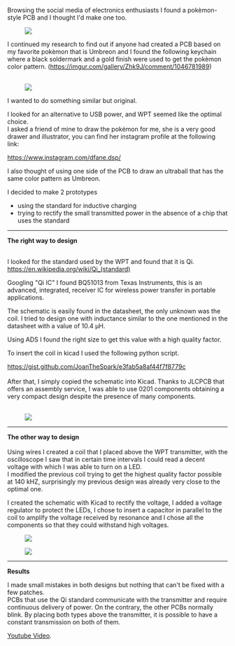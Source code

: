 <p>Browsing the social media of electronics enthusiasts I found a pokèmon-style PCB and I thought I'd make one too.<br></p>

<figure><img class="lazy" src="https://cdn.hackaday.io/images/2678691612370396424.PNG"></figure>


<p>I continued my research to find out if anyone had created a PCB based on my favorite pokèmon that is Umbreon and I found the following keychain where a black soldermark and a gold finish were used to get the pokèmon color pattern. (<a href="https://imgur.com/gallery/Zhk9J/comment/1046781989">https://imgur.com/gallery/Zhk9J/comment/1046781989</a>)<br><br></p>


<figure><img class="lazy" src="https://i.imgur.com/gE53YkN.jpeg"></figure>


<p>I wanted to do something similar but original.</p>


<p>I looked for an alternative to USB power, and WPT seemed like the optimal choice.<br>I asked a friend of mine to draw the pokémon for me,&nbsp;she is a very good drawer and illustrator,&nbsp;you can find her instagram profile at the following link:</p>


<p><a href="https://www.instagram.com/dfane.dsp/">https://www.instagram.com/dfane.dsp/</a></p>


<p>I also thought of using one side of the PCB to draw an ultraball that has the same color pattern as Umbreon.<br></p>


<p>I decided to make 2 prototypes</p>


<ul><li>using the standard for inductive charging</li><li>trying to rectify the small transmitted power in the absence of a chip that uses the standard</li></ul>


<hr>


<p><strong>The right way to design</strong><br></p>


<p><br>I looked for the standard used by the WPT and found that it is Qi.<br><a target="_blank" rel="noopener noreferrer" href="https://en.wikipedia.org/wiki/Qi_(standard)">https://en.wikipedia.org/wiki/Qi_(standard)</a><br></p>


<p>Googling "Qi IC" I found BQ51013 from Texas Instruments, this&nbsp;is an advanced, integrated, receiver IC&nbsp;for wireless power transfer in portable applications.<br></p>


<p>The schematic is easily found in the datasheet, the only unknown was the coil. I tried to design one with inductance similar to the one mentioned in the datasheet with a value of 10.4 μH.<br></p>


<p>Using ADS I found the right size to get this value with a high quality factor.</p>


<p>To insert the coil in kicad I used the following python script.<br></p>


<p><a href="https://gist.github.com/JoanTheSpark/e3fab5a8af44f7f8779c">https://gist.github.com/JoanTheSpark/e3fab5a8af44f7f8779c<br><br></a>After that, I simply copied the schematic into Kicad. Thanks to JLCPCB that offers an assembly service, I was able to use 0201 components obtaining a very compact design despite the presence of many components.<br><br></p>


<figure><img class="lazy" src="https://cdn.hackaday.io/images/6207581612372443012.jpg"></figure>


<hr>


<p><strong>The other way to design<br><br></strong>Using wires I created a coil that I placed above the WPT transmitter, with the oscilloscope I saw that in certain time intervals I could read a decent voltage with which I was able to turn on a LED.<br>I modified the previous coil trying to get the highest quality factor possible at 140 kHZ, surprisingly my previous design was already very close to the optimal one.</p>


<p>I created the schematic with Kicad to rectify the voltage, I added a voltage regulator to protect the LEDs,&nbsp;I chose to insert a capacitor in parallel to the coil to amplify the voltage received by resonance and I chose all the components so that they could withstand high voltages.<br></p>


<figure><img class="lazy" src="https://cdn.hackaday.io/images/3443261612373214745.PNG"></figure>

<figure><img class="lazy" src="https://cdn.hackaday.io/images/7735471612374835619.jpg"></figure>


<hr>


<p><strong>Results<br></strong></p>


<p>I made small mistakes in both designs but nothing that can't be fixed with a few patches.<br>PCBs that use the Qi standard communicate with the transmitter and require continuous delivery of power. On the contrary, the other PCBs normally blink. By placing both types above the transmitter, it is possible to have a constant transmission on both of them.</p>

<a href="//www.youtube.com/embed/qF8k0b99KyQ">Youtube Video</a>.
